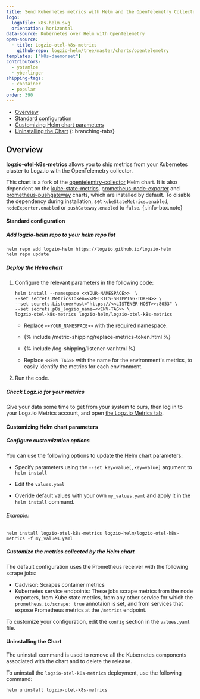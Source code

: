 ```yaml
---
title: Send Kubernetes metrics with Helm and the OpenTelemetry Collector
logo:
  logofile: k8s-helm.svg
  orientation: horizontal
data-source: Kubernetes over Helm with OpenTelemetry
open-source:
  - title: Logzio-otel-k8s-metrics
    github-repo: logzio-helm/tree/master/charts/opentelemetry
templates: ["k8s-daemonset"]
contributors:
  - yotamloe
  - yberlinger
shipping-tags:
  - container
  - popular
order: 390
---
```

<!-- tabContainer:start -->
<div class="branching-container">

* [Overview](#overview)
* [Standard configuration](#Standard-configuration)
* [Customizing Helm chart parameters](#Customizing)
* [Uninstalling the Chart](#Uninstalling)
{:.branching-tabs}

<!-- tab:start -->
<div id="overview">

##  Overview


**logzio-otel-k8s-metrics** allows you to ship metrics from your Kubernetes cluster to Logz.io with the OpenTelemetry collector.

<!-- info-box-start:info -->
This chart is a fork of the [opentelemtry-collector](https://github.com/open-telemetry/opentelemetry-helm-charts/tree/main/charts/opentelemetry-collector) Helm chart. 
It is also dependent on the [kube-state-metrics](https://github.com/kubernetes/kube-state-metrics/tree/master/charts/kube-state-metrics), [prometheus-node-exporter](https://github.com/helm/charts/tree/master/stable/prometheus-node-exporter) and [prometheus-pushgateway](https://github.com/prometheus-community/helm-charts/tree/main/charts/prometheus-pushgateway) charts, which are installed by default. 
To disable the dependency during installation, set `kubeStateMetrics.enabled`, `nodeExporter.enabled` or `pushGateway.enabled` to `false`.
{:.info-box.note}
<!-- info-box-end -->

</div>
<!-- tab:end -->

<!-- tab:start -->
<div id="Standard-configuration">

#### Standard configuration

<div class="tasklist">
  
##### Add logzio-helm repo to your helm repo list

  ```shell
  helm repo add logzio-helm https://logzio.github.io/logzio-helm
  helm repo update
  ```

##### Deploy the Helm chart

1. Configure the relevant parameters in the following code:

   ```
   helm install --namespace <<YOUR-NAMESPACE>>  \
   --set secrets.MetricsToken=<<METRICS-SHIPPING-TOKEN>> \
   --set secrets.ListenerHost="https://<<LISTENER-HOST>>:8053" \
   --set secrets.p8s_logzio_name=<<ENV-TAG>> \
   logzio-otel-k8s-metrics logzio-helm/logzio-otel-k8s-metrics
   ```

   * Replace `<<YOUR_NAMESPACE>>` with the required namespace.

   * {% include /metric-shipping/replace-metrics-token.html %}

   * {% include /log-shipping/listener-var.html %}

   * Replace `<<ENV-TAG>>` with the name for the environment's metrics, to easily identify the metrics for each environment.

2. Run the code.

##### Check Logz.io for your metrics

Give your data some time to get from your system to ours, then log in to your Logz.io Metrics account, and open [the Logz.io Metrics tab](https://app.logz.io/#/dashboard/metrics/).


</div>
<!-- tab:end -->

<!-- tab:start -->
<div id="Customizing">

####  Customizing Helm chart parameters

<div class="tasklist">

##### Configure customization options

You can use the following options to update the Helm chart parameters: 

* Specify parameters using the `--set key=value[,key=value]` argument to `helm install`

* Edit the `values.yaml`

* Overide default values with your own `my_values.yaml` and apply it in the `helm install` command. 

###### Example:

```
helm install logzio-otel-k8s-metrics logzio-helm/logzio-otel-k8s-metrics -f my_values.yaml 
```

##### Customize the metrics collected by the Helm chart 

The default configuration uses the Prometheus receiver with the following scrape jobs:

* Cadvisor: Scrapes container metrics
* Kubernetes service endpoints: These jobs scrape metrics from the node exporters, from Kube state metrics, from any other service for which the `prometheus.io/scrape: true` annotaion is set, and from services that expose Prometheus metrics at the `/metrics` endpoint.

To customize your configuration, edit the `config` section in the `values.yaml` file.

</div>
<!-- tab:end -->

<!-- tab:start -->
<div id="Uninstalling">

#### Uninstalling the Chart

The uninstall command is used to remove all the Kubernetes components associated with the chart and to delete the release.  

To uninstall the `logzio-otel-k8s-metrics` deployment, use the following command:

```shell
helm uninstall logzio-otel-k8s-metrics
```
</div>
<!-- tab:end -->

</div>
<!-- tabContainer:end -->
